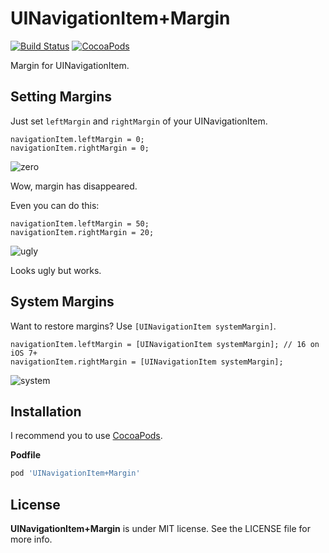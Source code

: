 UINavigationItem+Margin
=======================

[![Build Status](https://travis-ci.org/devxoul/UINavigationItem-Margin.svg?branch=master)](https://travis-ci.org/devxoul/UINavigationItem-Margin)
[![CocoaPods](http://img.shields.io/cocoapods/v/UINavigationItem+Margin.svg?style=flat)](http://cocoapods.org/?q=name%3AUINavigationItem%2BMargin%20author%3Adevxoul)

Margin for UINavigationItem.


Setting Margins
---------------

Just set `leftMargin` and `rightMargin` of your UINavigationItem.

```objc
navigationItem.leftMargin = 0;
navigationItem.rightMargin = 0;
```

![zero](https://cloud.githubusercontent.com/assets/931655/5898748/e1d333a0-a595-11e4-85a3-9a492d1d38fc.png)

Wow, margin has disappeared.

Even you can do this:

```objc
navigationItem.leftMargin = 50;
navigationItem.rightMargin = 20;
```

![ugly](https://cloud.githubusercontent.com/assets/931655/6410361/12d1c69e-beb2-11e4-9cf6-7f7d9469ef09.png)

Looks ugly but works.


System Margins
--------------

Want to restore margins? Use `[UINavigationItem systemMargin]`.

```objc
navigationItem.leftMargin = [UINavigationItem systemMargin]; // 16 on iOS 7+
navigationItem.rightMargin = [UINavigationItem systemMargin];
```

![system](https://cloud.githubusercontent.com/assets/931655/6410333/d42763d6-beb1-11e4-845e-34002d336034.png)


Installation
------------

I recommend you to use [CocoaPods](http://cocoapods.org).

**Podfile**

```ruby
pod 'UINavigationItem+Margin'
```


License
-------

**UINavigationItem+Margin** is under MIT license. See the LICENSE file for more info.

